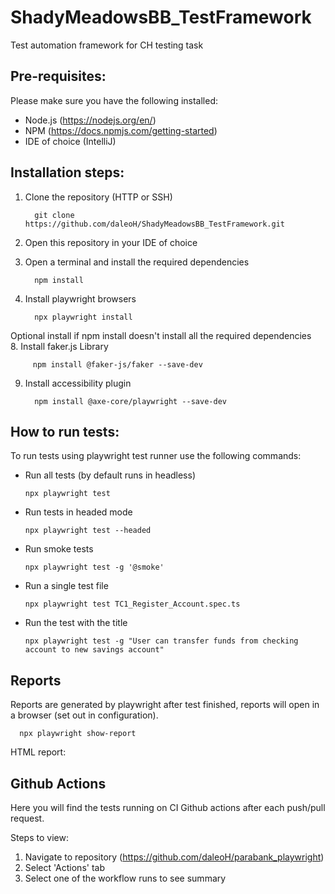 # ShadyMeadowsBB_TestFramework
Test automation framework for CH testing task

## Pre-requisites:
Please make sure you have the following installed:

+ Node.js (https://nodejs.org/en/)
+ NPM (https://docs.npmjs.com/getting-started)
+ IDE of choice (IntelliJ)

## Installation steps:
1. Clone the repository (HTTP or SSH)
  
         git clone https://github.com/daleoH/ShadyMeadowsBB_TestFramework.git
4. Open this repository in your IDE of choice
5. Open a terminal and install the required dependencies
   
         npm install       
6. Install playwright browsers 
   
         npx playwright install      
  
Optional install if npm install doesn't install all the required dependencies   
8. Install faker.js Library
         
         npm install @faker-js/faker --save-dev
9. Install accessibility plugin
   
         npm install @axe-core/playwright --save-dev

## How to run tests:
To run tests using playwright test runner use the following commands:
+ Run all tests (by default runs in headless)
   
      npx playwright test
      
+ Run tests in headed mode
      
      npx playwright test --headed
      
+ Run smoke tests
      
      npx playwright test -g '@smoke'
+ Run a single test file
      
      npx playwright test TC1_Register_Account.spec.ts
+ Run the test with the title
      
      npx playwright test -g "User can transfer funds from checking account to new savings account"


## Reports
Reports are generated by playwright after test finished, reports will open in a browser (set out in configuration).

      npx playwright show-report

HTML report:

## Github Actions
Here you will find the tests running on CI Github actions after each push/pull request. 

Steps to view:
1. Navigate to repository (https://github.com/daleoH/parabank_playwright)
2. Select 'Actions' tab
3. Select one of the workflow runs to see summary
